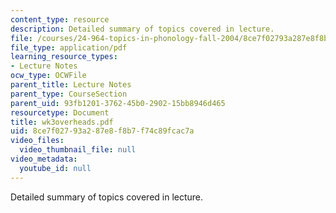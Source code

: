 ```yaml
---
content_type: resource
description: Detailed summary of topics covered in lecture.
file: /courses/24-964-topics-in-phonology-fall-2004/8ce7f02793a287e8f8b7f74c89fcac7a_wk3overheads.pdf
file_type: application/pdf
learning_resource_types:
- Lecture Notes
ocw_type: OCWFile
parent_title: Lecture Notes
parent_type: CourseSection
parent_uid: 93fb1201-3762-45b0-2902-15bb8946d465
resourcetype: Document
title: wk3overheads.pdf
uid: 8ce7f027-93a2-87e8-f8b7-f74c89fcac7a
video_files:
  video_thumbnail_file: null
video_metadata:
  youtube_id: null
---
```

Detailed summary of topics covered in lecture.